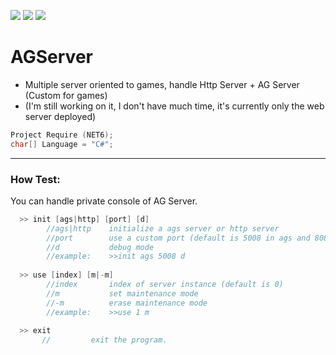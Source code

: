 
<img src="https://img.shields.io/badge/test-22_passing-blue"/> <img src="https://img.shields.io/badge/http_postman-test pass-green"/> <img src="https://img.shields.io/badge/build-passing-brightgreen"/>
# AGServer
- Multiple server oriented to games, handle Http Server + AG Server (Custom for games)
- (I'm still working on it, I don't have much time, it's currently only the web server deployed)
```C++ 
Project Require (NET6);
char[] Language = "C#";
```
___________

### How Test:
You can handle private console of AG Server.
```C#
  >> init [ags|http] [port] [d]
        //ags|http    initialize a ags server or http server
        //port        use a custom port (default is 5008 in ags and 8080 in http)
        //d           debug mode
        //example:    >>init ags 5008 d
  
  >> use [index] [m|-m]
        //index       index of server instance (default is 0)
        //m           set maintenance mode
        //-m          erase maintenance mode
        //example:    >>use 1 m
        
  >> exit
       //         exit the program.
```
